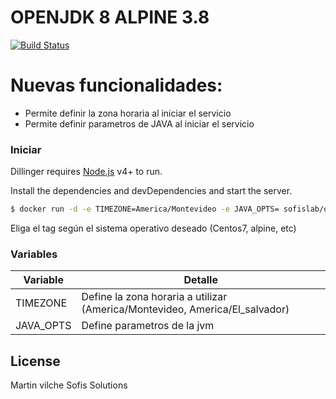 # OPENJDK 8 ALPINE 3.8

[![Build Status](https://travis-ci.org/joemccann/dillinger.svg?branch=master)](https://travis-ci.org/joemccann/dillinger)


# Nuevas funcionalidades:

  - Permite definir la zona horaria al iniciar el servicio
  - Permite definir parametros de JAVA al iniciar el servicio

### Iniciar

Dillinger requires [Node.js](https://nodejs.org/) v4+ to run.

Install the dependencies and devDependencies and start the server.

```sh
$ docker run -d -e TIMEZONE=America/Montevideo -e JAVA_OPTS= sofislab/openjdk:jdk8-alpine3.8
```
Eliga el tag según el sistema operativo deseado (Centos7, alpine, etc)

### Variables


| Variable | Detalle |
| ------ | ------ |
| TIMEZONE | Define la zona horaria a utilizar (America/Montevideo, America/El_salvador) |
| JAVA_OPTS | Define parametros de la jvm |

License
----

Martin vilche
Sofis Solutions

